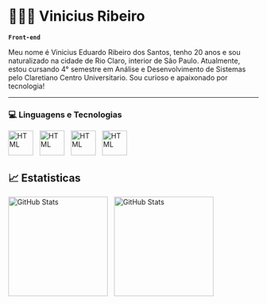 # 👨🏾‍💻 Vinicius Ribeiro #

**`Front-end`**

Meu nome é Vinicius Eduardo Ribeiro dos Santos, tenho 20 anos e sou naturalizado na cidade de Rio Claro, interior de São Paulo. Atualmente, estou cursando 4° semestre em Análise e Desenvolvimento de Sistemas pelo Claretiano Centro Universitario.
 Sou curioso e apaixonado por tecnologia!
 

---

### 💻 Linguagens e Tecnologias 

<img 
align ="left"
alt="HTML"
title="HTML"
width="50px"
style="padding-right:10px;"
src="https://cdn.jsdelivr.net/gh/devicons/devicon@latest/icons/html5/html5-original.svg"
/>

<img 
align="left"
alt="HTML"
title="HTML"
width="50px"
style="padding-right:10px;"
src="https://cdn.jsdelivr.net/gh/devicons/devicon@latest/icons/css3/css3-original.svg"
/>

<img 
align="left"
alt="HTML"
title="HTML"
width="50px"
style="padding-right:10px;"
src="https://cdn.jsdelivr.net/gh/devicons/devicon@latest/icons/javascript/javascript-original.svg"
/>

<img 
align="left"
alt="HTML"
title="HTML"
width="50px"
style="padding-right:10px;"
src="https://cdn.jsdelivr.net/gh/devicons/devicon@latest/icons/git/git-original.svg"
/>

<br>
<br>
<br>

## 📈 Estatisticas

<img 
align="left"
alt="GitHub Stats"
height="200"
style="padding-right:10px;"
src="https://github-readme-stats.vercel.app/api?username=VinihRibeiro&include_all_commits=true&theme=github_dark&locale=pt-br"
/>


<img 
align="left"
alt="GitHub Stats"
height="200"
style="padding-right:10px;"
src="https://github-readme-stats.vercel.app/api/top-langs/?username=VinihRibeiro&theme=github_dark&size_weight=0.5&count_weight=0.5&custom_title=Tecnologias&langs_count=7"
/>
